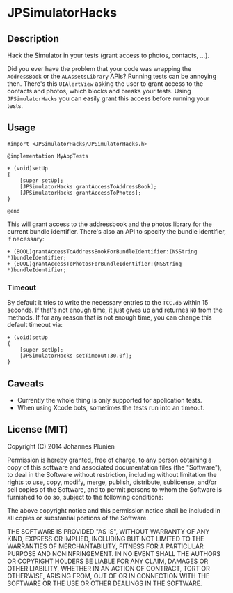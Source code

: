 # JPSimulatorHacks

## Description

Hack the Simulator in your tests (grant access to photos, contacts, ...).

Did you ever have the problem that your code was wrapping the `AddressBook` or
the `ALAssetsLibrary` APIs? Running tests can be annoying then. There's this
`UIAlertView` asking the user to grant access to the contacts and photos,
which blocks and breaks your tests. Using `JPSimulatorHacks` you can easily
grant this access before running your tests.

## Usage

```objc
#import <JPSimulatorHacks/JPSimulatorHacks.h>

@implementation MyAppTests

+ (void)setUp
{
    [super setUp];
    [JPSimulatorHacks grantAccessToAddressBook];
    [JPSimulatorHacks grantAccessToPhotos];
}

@end
```

This will grant access to the addressbook and the photos library for the
current bundle identifier. There's also an API to specify the bundle
identifier, if necessary:

```objc
+ (BOOL)grantAccessToAddressBookForBundleIdentifier:(NSString *)bundleIdentifier;
+ (BOOL)grantAccessToPhotosForBundleIdentifier:(NSString *)bundleIdentifier;
```

### Timeout

By default it tries to write the necessary entries to the `TCC.db` within
15 seconds. If that's not enough time, it just gives up and returnes `NO`
from the methods. If for any reason that is not enough time, you can
change this default timeout via:

```objc
+ (void)setUp
{
    [super setUp];
    [JPSimulatorHacks setTimeout:30.0f];
}
 ```

## Caveats

* Currently the whole thing is only supported for application tests.
* When using Xcode bots, sometimes the tests run into an timeout.

## License (MIT)

Copyright (C) 2014 Johannes Plunien

Permission is hereby granted, free of charge, to any person obtaining a copy of this software and associated documentation files (the "Software"), to deal in the Software without restriction, including without limitation the rights to use, copy, modify, merge, publish, distribute, sublicense, and/or sell copies of the Software, and to permit persons to whom the Software is furnished to do so, subject to the following conditions:

The above copyright notice and this permission notice shall be included in all copies or substantial portions of the Software.

THE SOFTWARE IS PROVIDED "AS IS", WITHOUT WARRANTY OF ANY KIND, EXPRESS OR IMPLIED, INCLUDING BUT NOT LIMITED TO THE WARRANTIES OF MERCHANTABILITY, FITNESS FOR A PARTICULAR PURPOSE AND NONINFRINGEMENT. IN NO EVENT SHALL THE AUTHORS OR COPYRIGHT HOLDERS BE LIABLE FOR ANY CLAIM, DAMAGES OR OTHER LIABILITY, WHETHER IN AN ACTION OF CONTRACT, TORT OR OTHERWISE, ARISING FROM, OUT OF OR IN CONNECTION WITH THE SOFTWARE OR THE USE OR OTHER DEALINGS IN THE SOFTWARE.
